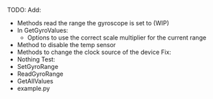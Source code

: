 TODO:
Add:
- Methods read the range the gyroscope is set to (WIP)
- In GetGyroValues:
	- Options to use the correct scale multiplier for the current range
- Method to disable the temp sensor
- Methods to change the clock source of the device
Fix:
- Nothing
Test:
- SetGyroRange
- ReadGyroRange
- GetAllValues
- example.py